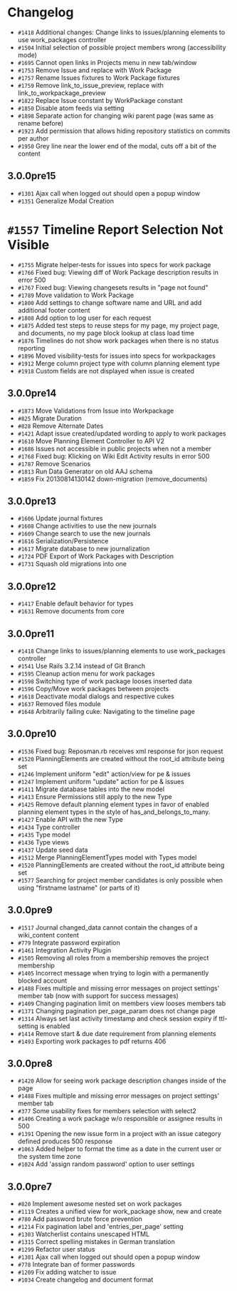 <!---- copyright
OpenProject is a project management system.

Copyright (C) 2012-2013 the OpenProject Team

This program is free software; you can redistribute it and/or
modify it under the terms of the GNU General Public License version 3.

See doc/COPYRIGHT.rdoc for more details.

++-->

# Changelog

* `#1418` Additional changes: Change links to issues/planning elements to use work_packages controller
* `#1504` Initial selection of possible project members wrong (accessibility mode)
* `#1695` Cannot open links in Projects menu in new tab/window
* `#1753` Remove Issue and replace with Work Package
* `#1757` Rename Issues fixtures to Work Package fixtures
* `#1759` Remove link_to_issue_preview, replace with link_to_workpackage_preview
* `#1822` Replace Issue constant by WorkPackage constant
* `#1850` Disable atom feeds via setting
* `#1898` Separate action for changing wiki parent page (was same as rename before)
* `#1923` Add permission that allows hiding repository statistics on commits per author
* `#1950` Grey line near the lower end of the modal, cuts off a bit of the content 

## 3.0.0pre15

* `#1301` Ajax call when logged out should open a popup window
* `#1351` Generalize Modal Creation
# `#1557` Timeline Report Selection Not Visible
* `#1755` Migrate helper-tests for issues into specs for work package
* `#1766` Fixed bug: Viewing diff of Work Package description results in error 500
* `#1767` Fixed bug: Viewing changesets results in "page not found"
* `#1789` Move validation to Work Package
* `#1800` Add settings to change software name and URL and add additional footer content
* `#1808` Add option to log user for each request
* `#1875` Added test steps to reuse steps for my page, my project page, and documents, no my page block lookup at class load time
* `#1876` Timelines do not show work packages when there is no status reporting
* `#1896` Moved visibility-tests for issues into specs for workpackages
* `#1912` Merge column project type with column planning element type
* `#1918` Custom fields are not displayed when issue is created

## 3.0.0pre14

* `#1873` Move Validations from Issue into Workpackage
* `#825` Migrate Duration
* `#828` Remove Alternate Dates
* `#1421` Adapt issue created/updated wording to apply to work packages
* `#1610` Move Planning Element Controller to API V2
* `#1686` Issues not accessible in public projects when not a member
* `#1768` Fixed bug: Klicking on Wiki Edit Activity results in error 500
* `#1787` Remove Scenarios
* `#1813` Run Data Generator on old AAJ schema
* `#1859` Fix 20130814130142 down-migration (remove_documents)

## 3.0.0pre13

* `#1606` Update journal fixtures
* `#1608` Change activities to use the new journals
* `#1609` Change search to use the new journals
* `#1616` Serialization/Persistence
* `#1617` Migrate database to new journalization
* `#1724` PDF Export of Work Packages with Description
* `#1731` Squash old migrations into one

## 3.0.0pre12

* `#1417` Enable default behavior for types
* `#1631` Remove documents from core

## 3.0.0pre11

* `#1418` Change links to issues/planning elements to use work_packages controller
* `#1541` Use Rails 3.2.14 instead of Git Branch
* `#1595` Cleanup action menu for work packages
* `#1598` Switching type of work package looses inserted data
* `#1596` Copy/Move work packages between projects
* `#1618` Deactivate modal dialogs and respective cukes
* `#1637` Removed files module
* `#1648` Arbitrarily failing cuke: Navigating to the timeline page

## 3.0.0pre10

* `#1536` Fixed bug: Reposman.rb receives xml response for json request
* `#1520` PlanningElements are created without the root_id attribute being set
* `#1246` Implement uniform "edit" action/view for pe & issues
* `#1247` Implement uniform "update" action for pe & issues
* `#1411` Migrate database tables into the new model
* `#1413` Ensure Permissions still apply to the new Type
* `#1425` Remove default planning element types in favor of enabled planning element types in the style of has_and_belongs_to_many.
* `#1427` Enable API with the new Type
* `#1434` Type controller
* `#1435` Type model
* `#1436` Type views
* `#1437` Update seed data
* `#1512` Merge PlanningElementTypes model with Types model
* `#1520` PlanningElements are created without the root_id attribute being set
* `#1577` Searching for project member candidates is only possible when using "firstname lastname" (or parts of it)

## 3.0.0pre9

* `#1517` Journal changed_data cannot contain the changes of a wiki_content content
* `#779`  Integrate password expiration
* `#1461` Integration Activity Plugin
* `#1505` Removing all roles from a membership removes the project membership
* `#1405` Incorrect message when trying to login with a permanently blocked account
* `#1488` Fixes multiple and missing error messages on project settings' member tab (now with support for success messages)
* `#1409` Changing pagination limit on members view looses members tab
* `#1371` Changing pagination per_page_param does not change page
* `#1314` Always set last activity timestamp and check session expiry if ttl-setting is enabled
* `#1414` Remove start & due date requirement from planning elements
* `#1493` Exporting work packages to pdf returns 406

## 3.0.0pre8

* `#1420` Allow for seeing work package description changes inside of the page
* `#1488` Fixes multiple and missing error messages on project settings' member tab
* `#377`  Some usability fixes for members selection with select2
* `#1406` Creating a work package w/o responsible or assignee results in 500
* `#1391` Opening the new issue form in a project with an issue category defined produces 500 response
* `#1063` Added helper to format the time as a date in the current user or the system time zone
* `#1024` Add 'assign random password' option to user settings

## 3.0.0pre7

* `#820` Implement awesome nested set on work packages
* `#1119` Creates a unified view for work_package show, new and create
* `#780` Add password brute force prevention
* `#1214` Fix pagination label and 'entries_per_page' setting
* `#1303` Watcherlist contains unescaped HTML
* `#1315` Correct spelling mistakes in German translation
* `#1299` Refactor user status
* `#1301` Ajax call when logged out should open a popup window
* `#778` Integrate ban of former passwords
* `#1209` Fix adding watcher to issue
* `#1034` Create changelog and document format

